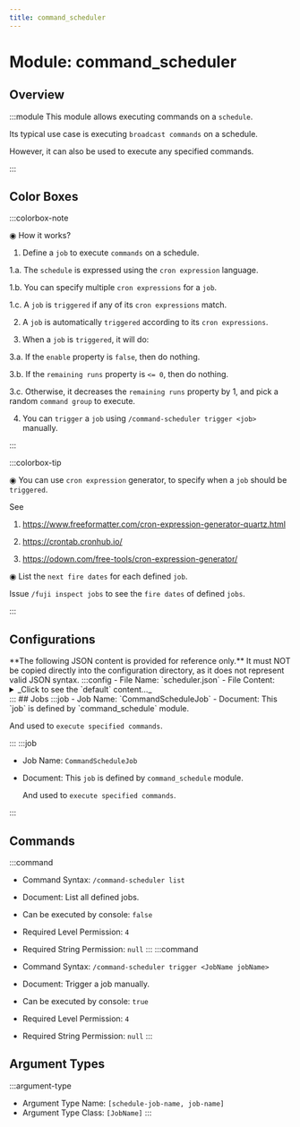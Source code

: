 ```yaml
---
title: command_scheduler
---
```



# Module: command_scheduler

## Overview
:::module
  This module allows executing commands on a `schedule`.
  
  
  
  Its typical use case is executing `broadcast commands` on a schedule.
  
  However, it can also be used to execute any specified commands.


:::
## Color Boxes

:::colorbox-note

  ◉ How it works?
  
  1. Define a `job` to execute `commands` on a schedule.
  
  1.a. The `schedule` is expressed using the `cron expression` language.
  
  1.b. You can specify multiple `cron expressions` for a `job`.
  
  1.c. A `job` is `triggered` if any of its `cron expressions` match.
  
  2. A `job` is automatically `triggered` according to its `cron expressions`.
  
  3. When a `job` is `triggered`, it will do:
  
  3.a. If the `enable` property is `false`, then do nothing.
  
  3.b. If the `remaining runs` property is `<= 0`, then do nothing.
  
  3.c. Otherwise, it decreases the `remaining runs` property by 1, and pick a random `command group` to execute.
  
  4. You can `trigger` a `job` using `/command-scheduler trigger <job>` manually.


:::

:::colorbox-tip

  ◉ You can use `cron expression` generator, to specify when a `job` should be `triggered`.
  
  See
  
  1. https://www.freeformatter.com/cron-expression-generator-quartz.html
  
  2. https://crontab.cronhub.io/
  
  3. https://odown.com/free-tools/cron-expression-generator/
  
  
  
  ◉ List the `next fire dates` for each defined `job`.
  
  Issue `/fuji inspect jobs` to see the `fire dates` of defined `jobs`.


:::

## Configurations
<Admonition type="warning" icon="" title="">
**The following JSON content is provided for reference only.**
It must NOT be copied directly into the configuration directory, as it does not represent valid JSON syntax.
</Admonition>
:::config
- File Name: `scheduler.json`
- File Content: 
<details>

<summary>_Click to see the `default` content..._</summary>

```json showLineNumbers title="config/fuji/modules/command_scheduler/scheduler.json"
{
  "jobs": [
    {
      "enable": true
      /* The `unique` name of this `job`. */,
      "name": "example_job"
      /* Allowed left times to run. */,
      "remaining_runs": 1024
      /* Defined `cron` expression list.
      
      Any met `cron` expression can `trigger` this `job`. */,
      "schedules": [
        "0 */3 * ? * *",
        "0 */5 * ? * *"
      ]
      /* The commands to execute when the `job` is `triggered`. */,
      "command_groups": [
        [
          "send-broadcast Group 1 Command 1 -> This is the first group of commands.",
          "send-broadcast Group 1 Command 2 -> When job is fired, a random command group will be picked.",
          "send-broadcast Group 1 Command 3 -> Commands in a group run in order from top to bottom.",
          "send-broadcast Group 1 Command 4 -> You can execute `/command-schedule trigger` to `run` a `job` directly."
        ],
        [
          "send-broadcast Group 2 Command 1 -> This is the second group of commands",
          "send-broadcast Group 2 Command 2 -> You can use `/fuji` command to inspect the `next fire dates` of each job.",
          "send-broadcast Group 2 Command 3 -> The schedule for this job is described using 2 cron expression: one says `every 3 minutes`, another says `every 5 minutes`"
        ]
      ]
    }
  ]
}
```
</details>
:::
## Jobs
:::job
- Job Name: `CommandScheduleJob`
- Document:   This `job` is defined by `command_schedule` module.
  
  And used to `execute specified commands`.


:::
:::job
- Job Name: `CommandScheduleJob`
- Document:   This `job` is defined by `command_schedule` module.
  
  And used to `execute specified commands`.


:::
## Commands
:::command
- Command Syntax: `/command-scheduler list`
- Document:   List all defined jobs.


- Can be executed by console: `false`
- Required Level Permission: `4`
- Required String Permission: `null`
:::
:::command
- Command Syntax: `/command-scheduler trigger <JobName jobName>`
- Document:   Trigger a job manually.


- Can be executed by console: `true`
- Required Level Permission: `4`
- Required String Permission: `null`
:::
## Argument Types
:::argument-type
- Argument Type Name: `[schedule-job-name, job-name]`
- Argument Type Class: `[JobName]`
:::
